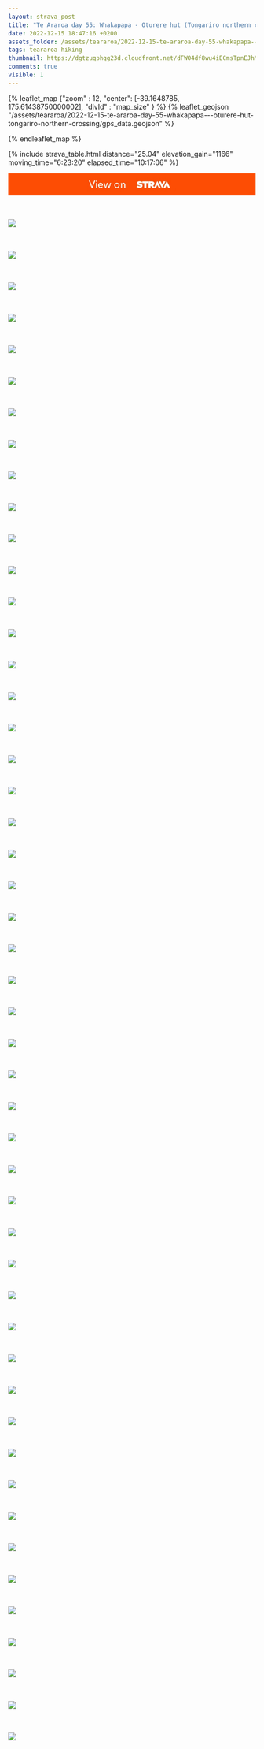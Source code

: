 ```yaml
---
layout: strava_post
title: "Te Araroa day 55: Whakapapa - Oturere hut (Tongariro northern crossing)"
date: 2022-12-15 18:47:16 +0200
assets_folder: /assets/teararoa/2022-12-15-te-araroa-day-55-whakapapa---oturere-hut-tongariro-northern-crossing
tags: teararoa hiking
thumbnail: https://dgtzuqphqg23d.cloudfront.net/dFWO4df8wu4iECmsTpnEJhMofGyOEhNV15MSJmoMrUU-1024x768.jpg
comments: true
visible: 1
---
```



{% leaflet_map {"zoom" : 12,
                  "center": [-39.1648785, 175.61438750000002],
                 "divId" : "map_size" } %}
    {% leaflet_geojson "/assets/teararoa/2022-12-15-te-araroa-day-55-whakapapa---oturere-hut-tongariro-northern-crossing/gps_data.geojson" %}

{% endleaflet_map %}





{% include strava_table.html distance="25.04" elevation_gain="1166" moving_time="6:23:20" elapsed_time="10:17:06" %}

[![](/assets/strava.jpg)](https://www.strava.com/activities/8253856901)


<br />

![](https://dgtzuqphqg23d.cloudfront.net/dFWO4df8wu4iECmsTpnEJhMofGyOEhNV15MSJmoMrUU-1024x768.jpg)


<br />

![](https://dgtzuqphqg23d.cloudfront.net/z1qwOgkZTh9Fvnd9FJ6Ze3Lxo1UEJ_0ShDt1sQGmAN8-1024x768.jpg)


<br />

![](https://dgtzuqphqg23d.cloudfront.net/79s4Rh51iM2-cknFBIqwOaVTmn-IrrWtAaFMyHuMpvU-768x1024.jpg)


<br />

![](https://dgtzuqphqg23d.cloudfront.net/gPAAo7LZvMrTZa5wJOpkh2XAkgB49LI4ZKVJc9DpEYM-768x1024.jpg)


<br />

![](https://dgtzuqphqg23d.cloudfront.net/k95z_0NtuHsWiWTerIb3JixXVc3rrHBIMfCubsc_uds-768x1024.jpg)


<br />

![](https://dgtzuqphqg23d.cloudfront.net/BzdBzeGm1sRNNi-cv_gx3EEOlqhhLKruFHHQMA-wOiQ-768x1024.jpg)


<br />

![](https://dgtzuqphqg23d.cloudfront.net/0Hzf71Zej-afDXgKAjzbmpxOxvd5EhONF8MhlArFL00-1024x768.jpg)


<br />

![](https://dgtzuqphqg23d.cloudfront.net/bSOmRhrVN9ALt1ENlfyu8V4A7Dg60G-o6AL0y1zsBWA-1024x768.jpg)


<br />

![](https://dgtzuqphqg23d.cloudfront.net/_HgK39U6qMnj0PG_sC4mqZttgggxz6IApIBpQlmbRj4-768x1024.jpg)


<br />

![](https://dgtzuqphqg23d.cloudfront.net/gbOjL4oghto07EU-Mfu3p423utZZLqvSjQHEICDvZrk-768x1024.jpg)


<br />

![](https://dgtzuqphqg23d.cloudfront.net/EsLAGAkum5ctYl-_rhEgU8zCqafEIA3mWUq6EwdGP28-768x1024.jpg)


<br />

![](https://dgtzuqphqg23d.cloudfront.net/dNzPNb6JrE2Ho4gXlRIPgsi16zlGZsj2qs3TvW96CSA-768x1024.jpg)


<br />

![](https://dgtzuqphqg23d.cloudfront.net/LOqP8vji0TOl0_j4j00UrthoBq-PXuKGPLYUDlsgB70-768x1024.jpg)


<br />

![](https://dgtzuqphqg23d.cloudfront.net/ucy_Lq2I9znE8hisNSJ7TNfA5kW-xsczpkVFNgqShVg-1024x768.jpg)


<br />

![](https://dgtzuqphqg23d.cloudfront.net/68WH7q70ImD0TAZ5yKzEidEWCHbfRYGoz1BCVkK9k70-768x1024.jpg)


<br />

![](https://dgtzuqphqg23d.cloudfront.net/5gEPRv4aYjL0iSIhlIjj_zvbqfSgE8IE4_ons20B53E-1024x768.jpg)


<br />

![](https://dgtzuqphqg23d.cloudfront.net/UeiHYBkkS--GcxpWHG-JstpN7khSGHUm5k3neQJ1ZC8-1024x768.jpg)


<br />

![](https://dgtzuqphqg23d.cloudfront.net/X1f1i4IxkJ5xnZH1kwmMQmvT5o9gE6psWipWZbuPzaQ-1024x768.jpg)


<br />

![](https://dgtzuqphqg23d.cloudfront.net/5cxu6yGzhMmFWSMwZGNGvS29as8YFdu5Hv5lNqP0mZQ-1024x768.jpg)


<br />

![](https://dgtzuqphqg23d.cloudfront.net/E_bFtW5-17mBkUB7OV3VJTTsTs-Ef1hT_a7JIgVV8Z0-1024x768.jpg)


<br />

![](https://dgtzuqphqg23d.cloudfront.net/BOmB8VJS5Tcczt3NgAfBACZ6GyopAgxGk3Tlcf9CoWQ-768x1024.jpg)


<br />

![](https://dgtzuqphqg23d.cloudfront.net/eAGNfVRQQ4m2c-ZO9uwiTFOFnDHckT9CFt8ufUNWTek-1024x654.jpg)


<br />

![](https://dgtzuqphqg23d.cloudfront.net/B8uWrF8-mb8KNBUngcHoQlNsuRxTxSLeXvNyvQdlPKs-1024x768.jpg)


<br />

![](https://dgtzuqphqg23d.cloudfront.net/qG_w6b8f5BcyH6O2882oi_0Uj3lAwDYbDFBh13fwL-4-1024x768.jpg)


<br />

![](https://dgtzuqphqg23d.cloudfront.net/sRacX9YeBE_m5VejRgA_2lKMgFZB1mhAnhluOCmfeOU-768x1024.jpg)


<br />

![](https://dgtzuqphqg23d.cloudfront.net/H-wlkELtunGFTX5YQ1iMTD3kocTXEktwh2TFCalHSQ8-768x1024.jpg)


<br />

![](https://dgtzuqphqg23d.cloudfront.net/O1E_wlX7qYLEwMzDB_AbiRTVrE396mO6UCfvVQQ10JA-1024x768.jpg)


<br />

![](https://dgtzuqphqg23d.cloudfront.net/ltP-3YlVkNJ6zm6_9eszDQ0aDchz7HpLkT-lwMbKT-Q-768x1024.jpg)


<br />

![](https://dgtzuqphqg23d.cloudfront.net/n4Ic_vRMAKZuDODZyQIrhZK6DXmiCzVfMd6lctpthIA-768x1024.jpg)


<br />

![](https://dgtzuqphqg23d.cloudfront.net/e5UNi8EK5TK7WS0f78S-tnrqfrSKv-K4LHsuMBXyRX8-1024x768.jpg)


<br />

![](https://dgtzuqphqg23d.cloudfront.net/-oNi9L0CxC313dc9wmEGU7MtzFI5Pwfi9lnO5IzjVZ0-1024x768.jpg)


<br />

![](https://dgtzuqphqg23d.cloudfront.net/RmJLrne24JiRfgum6g5odVvF3rG1Y1NeAL3fFhnnFeM-1024x768.jpg)


<br />

![](https://dgtzuqphqg23d.cloudfront.net/gnvxJsgHLuE1zmW4vYQ-IqS0d55yX8S75MKQ0dcsoEw-1024x768.jpg)


<br />

![](https://dgtzuqphqg23d.cloudfront.net/jGlRUhl514cMIjhrFbs3uEGDRAyB_kdfnhNqWyR1fJk-768x1024.jpg)


<br />

![](https://dgtzuqphqg23d.cloudfront.net/3RrTlxaEFpPio7qrjoAFX3l23ohShkJ2hiUJgVYeAG4-1024x767.jpg)


<br />

![](https://dgtzuqphqg23d.cloudfront.net/NadHip2NeBH1pYFKGkHipvyGA37I1w_cZSTgzq_-Ulc-1024x768.jpg)


<br />

![](https://dgtzuqphqg23d.cloudfront.net/sQXhRLzbJwYvUOo-RzM8M1Y09BmL8PtSyqVduZS6oFw-1024x768.jpg)


<br />

![](https://dgtzuqphqg23d.cloudfront.net/LyAeKMP6shUsQx8PjAL3R7MiZ67HYoth6kYCl0mT6n8-768x1024.jpg)


<br />

![](https://dgtzuqphqg23d.cloudfront.net/TN04KQ2-G31qROz2J_FnE22qkaoMoZsJdE4uT9sowgs-1024x768.jpg)


<br />

![](https://dgtzuqphqg23d.cloudfront.net/2oxdVZKBkA3t00cGtxbLMW9py3Kpb74d50_HrHNk7kM-768x1024.jpg)


<br />

![](https://dgtzuqphqg23d.cloudfront.net/jyKi11Xz02J985zbKD4Lw0O8CORQApjy7XnfMp6WSyo-768x1024.jpg)


<br />

![](https://dgtzuqphqg23d.cloudfront.net/11AAKl7EFiHlJFWqTWHlyPf2yy4w7qrFYxO4cME6GIE-1024x768.jpg)


<br />

![](https://dgtzuqphqg23d.cloudfront.net/HztJ2MbLsc0PMyDbivgSjHDkvdU9Vox6DamuWASJIes-1024x768.jpg)


<br />

![](https://dgtzuqphqg23d.cloudfront.net/cYilnpjRl9rgv9dGwj0JGLuGNUMgT3qqDTW5QGtb6k0-768x1024.jpg)


<br />

![](https://dgtzuqphqg23d.cloudfront.net/ncCefzVded1fLrK-mPdtAGWHyD0Tq_nt4wMXr1nafLE-1024x768.jpg)


<br />

![](https://dgtzuqphqg23d.cloudfront.net/ORBHkSUYI4HQu4S0_dlb4aH_knmHNzpv3SoPYgvejbA-768x1024.jpg)


<br />

![](https://dgtzuqphqg23d.cloudfront.net/RNUa9Rup_gHvod8tAgVd_khanVMHdY-ageHeAYJEasE-1024x768.jpg)


<br />

![](https://dgtzuqphqg23d.cloudfront.net/_QoOCh0xMKGyxxLdxL92-3AgwjpwMlHocDmQeG3WHQ0-1024x768.jpg)


<br />

![](https://dgtzuqphqg23d.cloudfront.net/HgA5lsFp41LCi1KtQhvppK-x32FH1OIK9LHMZ5BLlbQ-768x1024.jpg)
